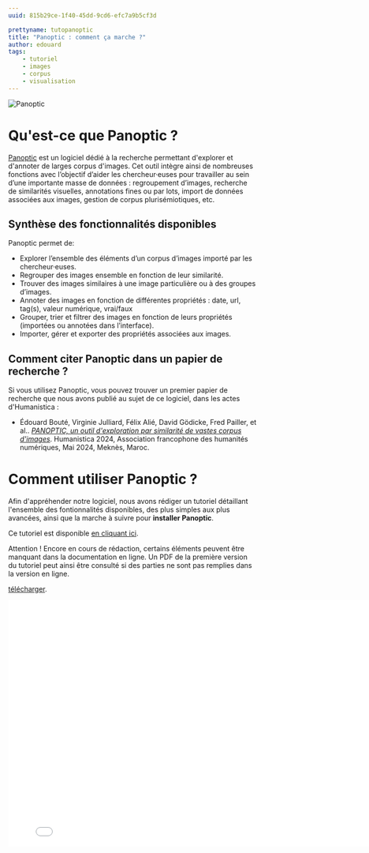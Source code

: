 ```yaml
---
uuid: 815b29ce-1f40-45dd-9cd6-efc7a9b5cf3d

prettyname: tutopanoptic
title: "Panoptic : comment ça marche ?"
author: edouard
tags:
    - tutoriel
    - images
    - corpus
    - visualisation
---
```


![Panoptic](demo.gif)

# Qu'est-ce que Panoptic ?

[Panoptic](https://github.com/CERES-Sorbonne/Panoptic) est un logiciel dédié à la recherche permettant d'explorer et d'annoter de larges corpus d'images. 
Cet outil intègre ainsi de nombreuses fonctions avec l’objectif d’aider les chercheur·euses pour travailler au sein d’une importante masse de données : regroupement d’images, recherche de similarités visuelles, annotations fines ou par lots, import de données associées aux images, gestion de corpus plurisémiotiques, etc. 

## Synthèse des fonctionnalités disponibles

Panoptic permet de:

- Explorer l’ensemble des éléments d’un corpus d’images importé par les chercheur·euses.
- Regrouper des images ensemble en fonction de leur similarité.
- Trouver des images similaires à une image particulière ou à des groupes d’images.
- Annoter des images en fonction de différentes propriétés : date, url, tag(s), valeur numérique, vrai/faux
- Grouper, trier et filtrer des images en fonction de leurs propriétés (importées ou annotées dans l’interface).
- Importer, gérer et exporter des propriétés associées aux images.

## Comment citer Panoptic dans un papier de recherche ?

Si vous utilisez Panoptic, vous pouvez trouver un premier papier de recherche que nous avons publié au sujet de ce logiciel, dans les actes d'Humanistica : 

- Édouard Bouté, Virginie Julliard, Félix Alié, David Gödicke, Fred Pailler, et al.. [_PANOPTIC, un outil d'exploration par similarité de vastes corpus d'images_](https://inserm.hal.science/HUMANISTICA-2024/hal-04687627v1). Humanistica 2024, Association francophone des humanités numériques, Mai 2024, Meknès, Maroc.

# Comment utiliser Panoptic ?

Afin d'appréhender notre logiciel, nous avons rédiger un tutoriel détaillant l'ensemble des fontionnalités disponibles, des plus simples aux plus avancées, ainsi que la marche à suivre pour **installer Panoptic**.

Ce tutoriel est disponible [en cliquant ici](https://panopticorg.github.io/).

Attention ! Encore en cours de rédaction, certains éléments peuvent être manquant dans la documentation en ligne. Un PDF de la première version du tutoriel peut ainsi être consulté si des parties ne sont pas remplies dans la version en ligne.

<a href="PANOPTIC_TUTO_v0_2-1_compressed.pdf">télécharger</a>.

<embed src="PANOPTIC_TUTO_v0_2-1_compressed.pdf" width="800" height="500" type="application/pdf"/>
